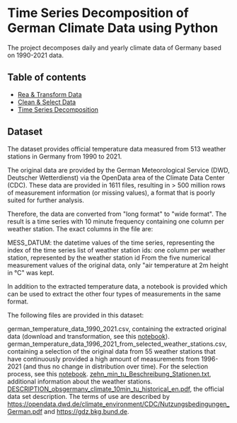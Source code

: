# Time Series Decomposition of German Climate Data using Python

The project decomposes daily and yearly climate data of Germany based on 1990-2021 data. 

## Table of contents
- [Rea & Transform Data](https://github.com/ritik8801/Time-Series-Forecasting-of-German-Climate-Data-using-Python/blob/main/Read%20%26%20Transform%20Data/read-and-transform-data.ipynb)
- [Clean & Select Data](https://github.com/ritik8801/Time-Series-Forecasting-of-German-Climate-Data-using-Python/blob/main/Clean%20%26%20Select%20Data/clean-and-select-data.ipynb)
- [Time Series Decomposition](https://github.com/ritik8801/Time-Series-Forecasting-of-German-Climate-Data-using-Python/blob/main/Time%20Series%20Forecasting/time-series-decomposition.ipynb)

## Dataset

The dataset provides official temperature data measured from 513 weather stations in Germany from 1990 to 2021.

The original data are provided by the German Meteorological Service (DWD, Deutscher Wetterdienst) via the OpenData area of the Climate Data Center (CDC). These data are provided in 1611 files, resulting in > 500 million rows of measurement information (or missing values), a format that is poorly suited for further analysis.

Therefore, the data are converted from "long format" to "wide format". The result is a time series with 10 minute frequency containing one column per weather station. The exact columns in the file are:

MESS_DATUM: the datetime values of the time series, representing the index of the time series
list of weather station ids: one column per weather station, represented by the weather station id
From the five numerical measurement values of the original data, only "air temperature at 2m height in °C" was kept.

In addition to the extracted temperature data, a notebook is provided which can be used to extract the other four types of measurements in the same format.

The following files are provided in this dataset:

german_temperature_data_1990_2021.csv, containing the extracted original data (download and transformation, see this [notebook](https://github.com/ritik8801/Time-Series-Forecasting-of-German-Climate-Data-using-Python/blob/main/Read%20%26%20Transform%20Data/read-and-transform-data.ipynb)).
german_temperature_data_1996_2021_from_selected_weather_stations.csv, containing a selection of the original data from 55 weather stations that have continuously provided a high amount of measurements from 1996-2021 (and thus no change in distribution over time). For the selection process, see this [notebook](https://github.com/ritik8801/Time-Series-Forecasting-of-German-Climate-Data-using-Python/blob/main/Clean%20%26%20Select%20Data/clean-and-select-data.ipynb).
[zehn_min_tu_Beschreibung_Stationen.txt](https://github.com/ritik8801/Time-Series-Forecasting-of-German-Climate-Data-using-Python/blob/main/zehn_min_tu_Beschreibung_Stationen.txt), additional information about the weather stations.
[DESCRIPTION_obsgermany_climate_10min_tu_historical_en.pdf](https://opendata.dwd.de/climate_environment/CDC/observations_germany/climate/10_minutes/air_temperature/DESCRIPTION_obsgermany_climate_10min_air_temperature_en.pdf), the official data set description.
The terms of use are described by https://opendata.dwd.de/climate_environment/CDC/Nutzungsbedingungen_German.pdf and https://gdz.bkg.bund.de.